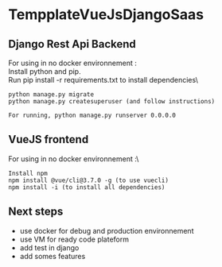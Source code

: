 # TempplateVueJsDjangoSaas

## Django Rest Api Backend

For using in no docker environnement : \
Install python and pip. \
Run pip install -r requirements.txt to install dependencies\

```
python manage.py migrate
python manage.py createsuperuser (and follow instructions)

For running, python manage.py runserver 0.0.0.0
```

## VueJS frontend

For using in no docker environnement :\
```
Install npm
npm install @vue/cli@3.7.0 -g (to use vuecli)
npm install -i (to install all dependencies)
```


## Next steps
- use docker for debug and production environnement
- use VM for ready code plateform
- add test in django
- add somes features
